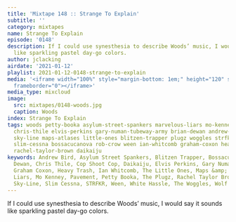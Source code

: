 ```yaml
---
title: 'Mixtape 148 :: Strange To Explain'
subtitle: ''
category: mixtapes
name: Strange To Explain
episode: '0148'
description: If I could use synesthesia to describe Woods’ music, I would say it sounds
  like sparkling pastel day-go colors.
author: jclacking
airdate: '2021-01-12'
playlist: 2021-01-12-0148-strange-to-explain
media: '<iframe width="100%" style="margin-bottom: 1em;" height="120" src="https://www.mixcloud.com/widget/iframe/?feed=%2Fthe-lacking-org%2Fi2lqo7-148-strange-to-explain%2F&hide_artwork=1&hide_cover=1&light=1"
  frameborder="0"></iframe>'
media_type: mixcloud
image:
  src: mixtapes/0148-woods.jpg
  caption: Woods
index: Strange To Explain
tags: woods petty-booka asylum-street-spankers marvelous-liars mo-kenney wolf-parade
  chris-thile elvis-perkins gary-numan-tubeway-army brian-dewan andrew-bird cop-shoot-cop
  sky-line maps-atlases little-ones blitzen-trapper plugz woggles strfkr pavement
  slim-cessna bossacucanova rob-crow ween ian-whitcomb graham-coxon heavy-trash white-hassle
  rachel-taylor-brown daikaiju
keywords: Andrew Bird, Asylum Street Spankers, Blitzen Trapper, Bossacucanova, Brian
  Dewan, Chris Thile, Cop Shoot Cop, Daikaiju, Elvis Perkins, Gary Numan/Tubeway Army,
  Graham Coxon, Heavy Trash, Ian Whitcomb, The Little Ones, Maps &amp; Atlases, Marvelous
  Liars, Mo Kenney, Pavement, Petty Booka, The Plugz, Rachel Taylor Brown, Rob Crow,
  Sky-Line, Slim Cessna, STRFKR, Ween, White Hassle, The Woggles, Wolf Parade, Woods
---
```

If I could use synesthesia to describe Woods’ music, I would say it sounds like sparkling pastel day-go colors.
